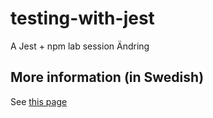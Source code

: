 # testing-with-jest
A Jest + npm lab session
Ändring

## More information (in Swedish)
See [this page](http://mah-dv.github.io/courses/da344a-da355a/exercises/ex11.html)

